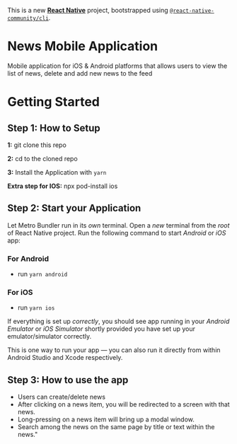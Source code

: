 This is a new [**React Native**](https://reactnative.dev) project, bootstrapped using [`@react-native-community/cli`](https://github.com/react-native-community/cli).

# News Mobile Application

Mobile application for iOS & Android platforms that allows users to view the list of news, delete and add new news to the feed

# Getting Started

## Step 1: How to Setup

**1:** git clone this repo

**2:** cd to the cloned repo

**3:** Install the Application with `yarn`

**Extra step for IOS:** npx pod-install ios

## Step 2: Start your Application

Let Metro Bundler run in its _own_ terminal. Open a _new_ terminal from the _root_ of React Native project. Run the following command to start _Android_ or _iOS_ app:

### For Android

- run `yarn android`

### For iOS

- run `yarn ios`

If everything is set up _correctly_, you should see app running in your _Android Emulator_ or _iOS Simulator_ shortly provided you have set up your emulator/simulator correctly.

This is one way to run your app — you can also run it directly from within Android Studio and Xcode respectively.

## Step 3: How to use the app

- Users can create/delete news
- After clicking on a news item, you will be redirected to a screen with that news.
- Long-pressing on a news item will bring up a modal window.
- Search among the news on the same page by title or text within the news."
